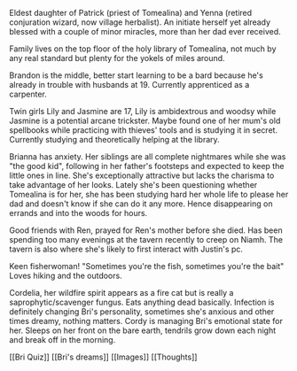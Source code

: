 Eldest daughter of Patrick (priest of Tomealina) and Yenna (retired conjuration wizard, now village herbalist). An initiate herself yet already blessed with a couple of minor miracles, more than her dad ever received. 

Family lives on the top floor of the holy library of Tomealina, not much by any real standard but plenty for the yokels of miles around. 

Brandon is the middle, better start learning to be a bard because he's already in trouble with husbands at 19. Currently apprenticed as a carpenter.

Twin girls Lily and Jasmine are 17, Lily is ambidextrous and woodsy while Jasmine is a potential arcane trickster. Maybe found one of her mum's old spellbooks while practicing with thieves' tools and is studying it in secret. Currently studying and theoretically helping at the library. 


Brianna has anxiety. Her siblings are all complete nightmares while she was "the good kid", following in her father's footsteps and expected to keep the little ones in line. She's exceptionally attractive but lacks the charisma to take advantage of her looks. Lately she's been questioning whether Tomealina is for her, she has been studying hard her whole life to please her dad and doesn't know if she can do it any more. Hence disappearing on errands and into the woods for hours.

Good friends with Ren, prayed for Ren's mother before she died.
Has been spending too many evenings at the tavern recently to creep on Niamh.
The tavern is also where she's likely to first interact with Justin's pc. 

Keen fisherwoman! "Sometimes you're the fish, sometimes you're the bait"
Loves hiking and the outdoors. 

Cordelia, her wildfire spirit appears as a fire cat but is really a saprophytic/scavenger fungus. Eats anything dead basically.
Infection is definitely changing Bri's personality, sometimes she's anxious and other times dreamy, nothing matters. Cordy is managing Bri's emotional state for her.
Sleeps on her front on the bare earth, tendrils grow down each night and break off in the morning.

[[Bri Quiz]]
[[Bri's dreams]]
[[Images]]
[[Thoughts]]